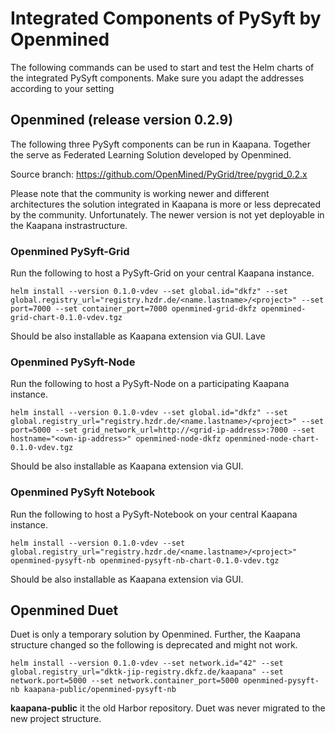 # Integrated Components of PySyft by Openmined
The following commands can be used to start and test the Helm charts of the integrated PySyft components. Make sure you adapt the addresses according to your setting


## Openmined (release version 0.2.9)

The following three PySyft components can be run in Kaapana. Together the serve as Federated Learning Solution developed by Openmined. 

Source branch: https://github.com/OpenMined/PyGrid/tree/pygrid_0.2.x

Please note that the community is working newer and different architectures  the solution integrated in Kaapana is more or less deprecated by the community. Unfortunately. The newer version is not yet deployable in the Kaapana instrastructure. 

### Openmined PySyft-Grid

Run the following to host a PySyft-Grid on your central Kaapana instance.

```
helm install --version 0.1.0-vdev --set global.id="dkfz" --set global.registry_url="registry.hzdr.de/<name.lastname>/<project>" --set port=7000 --set container_port=7000 openmined-grid-dkfz openmined-grid-chart-0.1.0-vdev.tgz
```
Should be also installable as Kaapana extension via GUI. Lave 

### Openmined PySyft-Node

Run the following to host a PySyft-Node on a participating Kaapana instance.

```
helm install --version 0.1.0-vdev --set global.id="dkfz" --set global.registry_url="registry.hzdr.de/<name.lastname>/<project>" --set port=5000 --set grid_network_url=http://<grid-ip-address>:7000 --set hostname="<own-ip-address>" openmined-node-dkfz openmined-node-chart-0.1.0-vdev.tgz
```
Should be also installable as Kaapana extension via GUI.


### Openmined PySyft Notebook

Run the following to host a PySyft-Notebook on your central Kaapana instance.

```
helm install --version 0.1.0-vdev --set global.registry_url="registry.hzdr.de/<name.lastname>/<project>" openmined-pysyft-nb openmined-pysyft-nb-chart-0.1.0-vdev.tgz
```
Should be also installable as Kaapana extension via GUI.

## Openmined Duet

Duet is only a temporary solution by Openmined. Further, the Kaapana structure changed so the following is deprecated and might not work.

```
helm install --version 0.1.0-vdev --set network.id="42" --set global.registry_url="dktk-jip-registry.dkfz.de/kaapana" --set network.port=5000 --set network.container_port=5000 openmined-pysyft-nb kaapana-public/openmined-pysyft-nb

```
**kaapana-public** it the old Harbor repository. Duet was never migrated to the new project structure.
